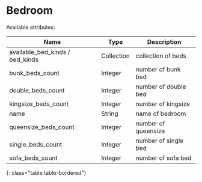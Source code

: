 # Bedroom

Available attributes:

Name                            | Type       | Description
--------------------------------|------------|------------
available_bed_kinds / bed_kinds | Collection | collection of beds
bunk_beds_count                 | Integer    | number of bunk bed
double_beds_count               | Integer    | number of double bed
kingsize_beds_count             | Integer    | number of kingsize
name                            | String     | name of bedroom
queensize_beds_count            | Integer    | number of queensize
single_beds_count               | Integer    | number of single bed
sofa_beds_count                 | Integer    | number of sofa bed
{: class="table table-bordered"}
